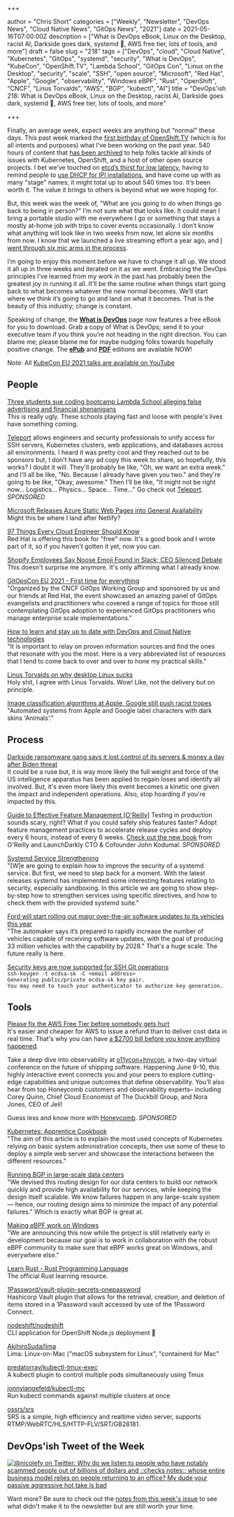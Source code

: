 +++

author = "Chris Short"
categories = ["Weekly", "Newsletter", "DevOps News", "Cloud Native News", "GitOps News", "2021"]
date = 2021-05-16T07:00:00Z
description = ["What is DevOps eBook, Linux on the Desktop, racist AI, Darkside goes dark, systemd 💪, AWS free tier, lots of tools, and more"]
draft = false
slug = "218"
tags = ["DevOps", "cloud", "Cloud Native", "Kubernetes", "GitOps", "systemd", "security", "What is DevOps", "KubeCon", "OpenShift.TV", "Lambda School", "GitOps Con", "Linux on the Desktop", "security", "scale", "SSH", "open source", "Microsoft", "Red Hat", "Apple", "Google", "observability", "Windows eBPF", "Rust", "OpenShift", "CNCF", "Linus Torvalds", "AWS", "BGP", "kubectl", "AI"]
title = "DevOps'ish 218: What is DevOps eBook, Linux on the Desktop, racist AI, Darkside goes dark, systemd 💪, AWS free tier, lots of tools, and more"

+++

Finally, an average week, expect weeks are anything but “normal” these days. This past week marked the [first birthday of OpenShift.TV](https://www.openshift.com/blog/its-been-a-full-year-since-we-launched-openshift-tv) (which is for all intents and purposes) what I’ve been working on the past year. 540 hours of content that [has been archived](https://www.youtube.com/user/rhopenshift) to help folks tackle all kinds of issues with Kubernetes, OpenShift, and a host of other open source projects. I bet we’ve touched on [etcd’s thirst for low latency](https://www.ibm.com/cloud/blog/using-fio-to-tell-whether-your-storage-is-fast-enough-for-etcd), having to remind people to [use DHCP for IPI installations](https://www.twitch.tv/videos/729330449), and have come up with as many "stage" names; it might total up to about 540 times too. It’s been worth it. The value it brings to others is beyond what we were hoping for.

But, this week was the week of, "What are you going to do when things go back to being in person?" I’m not sure what that looks like. It could mean I bring a portable studio with me everywhere I go or something that stays a mostly at-home job with trips to cover events occasionally. I don’t know what anything will look like in two weeks from now, let alone six months from now. I know that we launched a live streaming effort a year ago, and [I went through six mic arms in the process](https://chrisshort.net/desk-setup-january-2021/).

I’m going to enjoy this moment before we have to change it all up. We stood it all up in three weeks and iterated on it as we went. Embracing the DevOps principles I’ve learned from my work in the past has probably been the greatest joy in running it all. It’ll be the same routine when things start going back to what becomes whatever the new normal becomes. We’ll start where we think it’s going to go and land on what it becomes. That is the beauty of this industry; change is constant.

Speaking of change, the [**What is DevOps**](https://devopsish.com/what-is-devops/) page now features a free eBook for you to download. Grab a copy of What is DevOps; send it to your executive team if you think you’re not heading in the right direction. You can blame me; please blame me for maybe nudging folks towards hopefully positive change. The [**ePub**](https://shortcdn.com/file/devopsish/What_is_DevOps_eBook.epub?utm_source=newsletter&utm_medium=email&utm_campaign=devopsish_218) and [**PDF**](https://shortcdn.com/file/devopsish/What_is_DevOps_eBook.pdf?utm_source=newsletter&utm_medium=email&utm_campaign=devopsish_218) editions are available NOW!

Note: All [KubeCon EU 2021 talks are available on YouTube](https://youtube.com/playlist?list=PLj6h78yzYM2MqBm19mRz9SYLsw4kfQBrC&utm_source=newsletter&utm_medium=email&utm_campaign=devopsish_218)

## People

[Three students sue coding bootcamp Lambda School alleging false advertising and financial shenanigans](https://techcrunch.com/2021/05/13/lambda-school-lawsuits/)  
This is really ugly. These schools playing fast and loose with people's lives have something coming.

[Teleport](https://goteleport.com/?utm_source=newsletter&utm_medium=email&utm_campaign=devopsish_218) allows engineers and security professionals to unify access for SSH servers, Kubernetes clusters, web applications, and databases across all environments. I heard it was pretty cool and they reached out to be sponsors but, I don't have any ad copy this week to share, so hopefully, this works? I doubt it will. They'll probably be like, "Oh, we want an extra week." and I'll all be like, "No. Because I already have given you two." and they're going to be like, "Okay, awesome." Then I'll be like, "It might not be right now... Logistics... Physics... Space... Time..." Go check out [Teleport](https://goteleport.com/?utm_source=newsletter&utm_medium=email&utm_campaign=devopsish_218). *SPONSORED*

[Microsoft Releases Azure Static Web Pages into General Availability](https://www.infoq.com/news/2021/05/azure-static-web-apps-ga/)  
Might this be where I land after Netlify?

[97 Things Every Cloud Engineer Should Know](https://www.redhat.com/en/engage/things-every-cloud-s-202103201521)  
Red Hat is offering this book for "free" now. It's a good book and I wrote part of it, so if you haven't gotten it yet, now you can.

[Shopify Employees Say Noose Emoji Found in Slack; CEO Silenced Debate](https://www.businessinsider.com/shopify-employees-noose-emoji-slack-ceo-tobi-lutke-silenced-debate-2021-5)  
This doesn't surprise me anymore. It's only affirming what I already know.

[GitOpsCon EU 2021 - First time for everything](https://www.weave.works/blog/gitopscon-eu-2021-first-time-for-everything)  
"Organized by the CNCF GitOps Working Group and sponsored by us and our friends at Red Hat, the event showcased an amazing panel of GitOps evangelists and practitioners who covered a range of topics for those still contemplating GitOps adoption to experienced GitOps practitioners who manage enterprise scale implementations."

[How to learn and stay up to date with DevOps and Cloud Native technologies](https://itnext.io/how-to-learn-and-stay-up-to-date-with-devops-and-cloud-native-technologies-44526658a4fb)  
"It is important to relay on proven information sources and find the ones that resonate with you the most. Here is a very abbreviated list of resources that I tend to come back to over and over to hone my practical skills."

[Linus Torvalds on why desktop Linux sucks](https://www.youtube.com/watch?v=Pzl1B7nB9Kc)  
Holy shit, I agree with Linus Torvalds. Wow! Like, not the delivery but on principle.

[Image classification algorithms at Apple, Google still push racist tropes](https://algorithmwatch.org/en/apple-google-computer-vision-racist/)  
"Automated systems from Apple and Google label characters with dark skins 'Animals'."

## Process

[Darkside ransomware gang says it lost control of its servers & money a day after Biden threat](https://therecord.media/darkside-ransomware-gang-says-it-lost-control-of-its-servers-money-a-day-after-biden-threat/)  
It could be a ruse but, it is way more likely the full weight and force of the US intelligence apparatus has been applied to regain loses and identify all involved. But, it's even more likely this event becomes a kinetic one given the impact and independent operations. Also, stop hoarding if you're impacted by this.

[Guide to Effective Feature Management [O'Reilly]](https://learn.launchdarkly.com/effective-feature-management/?utm_source=devopsish&utm_medium=news_pod&utm_campaign=21q1-newsletter)
Testing in production sounds scary, right? What if you could safely ship features faster?
Adopt feature management practices to accelerate release cycles and deploy every 6 hours, instead of every 6 weeks. [Check out the new book](https://learn.launchdarkly.com/effective-feature-management/?utm_source=devopsish&utm_medium=news_pod&utm_campaign=21q1-newsletter) from O'Reilly and LaunchDarkly CTO & Cofounder John Kodumal. *SPONSORED*

[Systemd Service Strengthening](https://www.linuxjournal.com/content/systemd-service-strengthening)  
"[W]e are going to explain how to improve the security of a systemd service. But first, we need to step back for a moment.  With the latest releases systemd has implemented some interesting features relating to security, especially sandboxing. In this article we are going to show step-by-step how to strengthen services using specific directives, and how to check them with the provided systemd suite."

[Ford will start rolling out major over-the-air software updates to its vehicles this year](https://www.theverge.com/2021/5/13/22432770/ford-ota-software-update-amazon-alexa?scrolla=5eb6d68b7fedc32c19ef33b4)  
"The automaker says it’s prepared to rapidly increase the number of vehicles capable of receiving software updates, with the goal of producing 33 million vehicles with the capability by 2028." That's a huge scale. The future really is here.

[Security keys are now supported for SSH Git operations](https://github.blog/2021-05-10-security-keys-supported-ssh-git-operations/)  
`ssh-keygen -t ecdsa-sk -C <email address>`  
`Generating public/private ecdsa-sk key pair.`  
`You may need to touch your authenticator to authorize key generation.`

## Tools

[Please fix the AWS Free Tier before somebody gets hurt](https://cloudirregular.substack.com/p/please-fix-the-aws-free-tier-before)  
It's easier and cheaper for AWS to issue a refund than to deliver cost data in real time. That's why you can have [a $2700 bill before you know anything happened](https://chrisshort.net/the-aws-bill-heard-around-the-world/).

Take a deep dive into observability at [o11ycon+hnycon](https://o11ycon-hnycon.io/devopsish/?utm_source=devopsish&utm_medium=newsletter&utm_campaign=ad&utm_keyword=&utm_content=devopsish&utm_adgroup), a two-day virtual conference on the future of shipping software. Happening June 9-10, this highly interactive event connects you and your peers to explore cutting-edge capabilities and unique outcomes that define observability. You’ll also hear from top Honeycomb customers and observability experts– including Corey Quinn, Chief Cloud Economist of The Duckbill Group, and Nora Jones, CEO of Jeli!

Guess less and know more with [Honeycomb](https://www.honeycomb.io/?utm_source=devopsish&utm_medium=newsletter&utm_campaign=ad&utm_content=honeycomb-homepage-devopish). *SPONSORED*

[Kubernetes: Apprentice Cookbook](https://dev.to/aveuiller/kubernetes-apprentice-cookbook-4j6h)  
"The aim of this article is to explain the most used concepts of Kubernetes relying on basic system administration concepts, then use some of these to deploy a simple web server and showcase the interactions between the different resources."

[Running BGP in large-scale data centers](https://engineering.fb.com/2021/05/13/data-center-engineering/bgp/)  
"We devised this routing design for our data centers to build our network quickly and provide high availability for our services, while keeping the design itself scalable. We know failures happen in any large-scale system — hence, our routing design aims to minimize the impact of any potential failures." Which is exactly what BGP is great at.

[Making eBPF work on Windows](https://cloudblogs.microsoft.com/opensource/2021/05/10/making-ebpf-work-on-windows/)  
"We are announcing this now while the project is still relatively early in development because our goal is to work in collaboration with the robust eBPF community to make sure that eBPF works great on Windows, and everywhere else."

[Learn Rust - Rust Programming Language](https://www.rust-lang.org/learn)  
The official Rust learning resource.

[1Password/vault-plugin-secrets-onepassword](https://github.com/1Password/vault-plugin-secrets-onepassword)  
Hashicorp Vault plugin that allows for the retrieval, creation, and deletion of items stored in a 1Password vault accessed by use of the 1Password Connect.

[nodeshift/nodeshift](https://github.com/nodeshift/nodeshift)  
CLI application for OpenShift Node.js deployment 🚀

[AkihiroSuda/lima](https://github.com/AkihiroSuda/lima)  
Lima: Linux-on-Mac ("macOS subsystem for Linux", "containerd for Mac"

[predatorray/kubectl-tmux-exec](https://github.com/predatorray/kubectl-tmux-exec)  
A kubectl plugin to control multiple pods simultaneously using Tmux

[jonnylangefeld/kubectl-mc](https://github.com/jonnylangefeld/kubectl-mc)  
Run kubectl commands against multiple clusters at once

[ossrs/srs](https://github.com/ossrs/srs)  
SRS is a simple, high efficiency and realtime video server, supports RTMP/WebRTC/HLS/HTTP-FLV/SRT/GB28181.

## DevOps'ish Tweet of the Week

[![@nicolefv on Twitter: Why do we listen to people who have notably scammed people out of billions of dollars and ::checks notes:: whose entire business model relies on people returning to an office? My dude your passive aggressive hot take is bad](https://shortcdn.com/file/devopsish/218-devopsish-tweet-of-the-week.png)](https://twitter.com/nicolefv/status/1392851719797673992)

Want more? Be sure to check out the [notes from this week's issue](https://devopsish.com/218/notes/) to see what didn't make it to the newsletter but are still worth your time.
